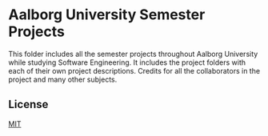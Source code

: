 # Aalborg University Semester Projects

This folder includes all the semester projects throughout Aalborg University while studying Software Engineering. It includes the project folders with each of their own project descriptions. Credits for all the collaborators in the project and many other subjects. 

## License

[MIT](https://choosealicense.com/licenses/mit/)
